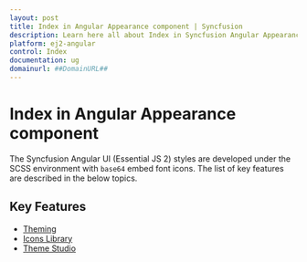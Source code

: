 ```yaml
---
layout: post
title: Index in Angular Appearance component | Syncfusion
description: Learn here all about Index in Syncfusion Angular Appearance component of Syncfusion Essential JS 2 and more.
platform: ej2-angular
control: Index 
documentation: ug
domainurl: ##DomainURL##
---
```


# Index in Angular Appearance component

The Syncfusion Angular UI (Essential JS 2) styles are developed under the SCSS environment with `base64` embed font icons. The list of key features are described in the below topics.

## Key Features

* [Theming](overview/)
* [Icons Library](icons/)
* [Theme Studio](theme-studio/)
